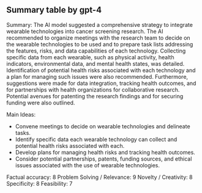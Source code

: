 ## Summary table by gpt-4
Summary: 
The AI model suggested a comprehensive strategy to integrate wearable technologies into cancer screening research. The AI recommended to organize meetings with the research team to decide on the wearable technologies to be used and to prepare task lists addressing the features, risks, and data capabilities of each technology. Collecting specific data from each wearable, such as physical activity, health indicators, environmental data, and mental health states, was detailed. Identification of potential health risks associated with each technology and a plan for managing such issues were also recommended. Furthermore, suggestions were made for data integration, tracking health outcomes, and for partnerships with health organizations for collaborative research. Potential avenues for patenting the research findings and for securing funding were also outlined.

Main Ideas: 
- Convene meetings to decide on wearable technologies and delineate tasks.
- Identify specific data each wearable technology can collect and potential health risks associated with each.
- Develop plans for managing health risks and tracking health outcomes.
- Consider potential partnerships, patents, funding sources, and ethical issues associated with the use of wearable technologies. 

Factual accuracy: 8
Problem Solving / Relevance: 9
Novelty / Creativity: 8
Specificity: 8
Feasibility: 7